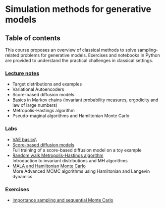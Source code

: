 # Simulation methods for generative models
## Table of contents

This course proposes an overview of classical methods to solve sampling-related problems for generative models.
Exercises and notebooks in Python are provided to understand the practical challenges in classical settings.

### [Lecture notes](https://github.com/sylvainlc/22-M2_generative_models/blob/main/Lecture/poly.pdf) 
- Target distributions and examples  
- Variational Autoencoders
- Score-based diffusion models
- Basics in Markov chains (invariant probability measures, ergodicity and law of large numbers)
- Metropolis-Hastings algorithm
- Pseudo-maginal algorithms and Hamiltonian Monte Carlo

### Labs
- [VAE basics](https://github.com/sylvainlc/22-M2_generative_models/blob/main/Lab/vae_basics.ipynb)\
- [Score-based diffusion models](https://github.com/sylvainlc/22-M2_generative_models/blob/main/Lab/diffusionmodels_toy.ipynb)\
Full training of a score-based diffusion model on a toy example
- [Random walk Metropolis-Hastings algorithm](https://github.com/sylvainlc/22-M2_generative_models/blob/main/Lab/mcmc_mh.ipynb)\
Introduction to invariant distributions and MH algorithms
- [MALA and Hamiltonian Monte Carlo](https://github.com/sylvainlc/22-M2_generative_models/blob/main/Lab/mh_mala_hmc.ipynb)\
More Advanced MCMC algorithms using Hamiltonian and Langevin dynamics


### Exercises
- [Importance sampling and sequential Monte Carlo](https://github.com/sylvainlc/22-M2_generative_models/blob/main/Exercises/training_SMC.pdf)

